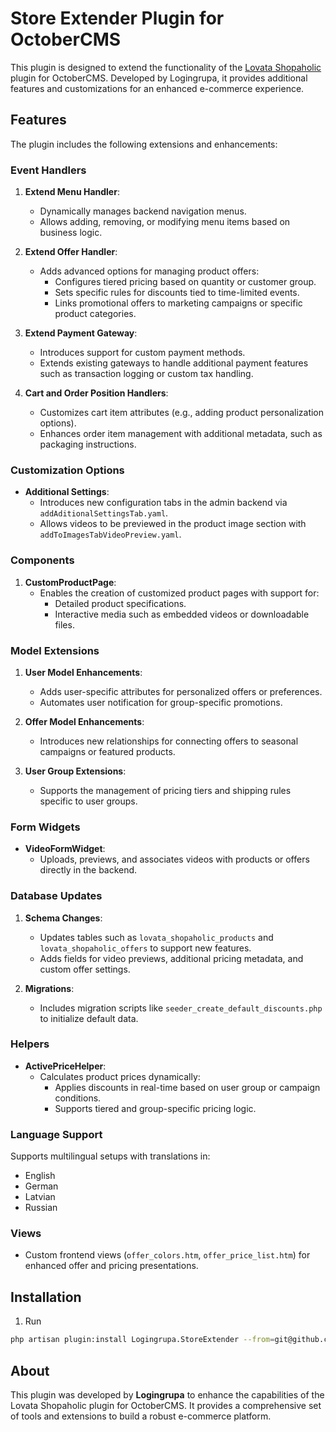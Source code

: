 
# Store Extender Plugin for OctoberCMS

This plugin is designed to extend the functionality of the [Lovata Shopaholic](https://octobercms.com/plugin/lovata-shopaholic) plugin for OctoberCMS. 
Developed by Logingrupa, it provides additional features and customizations for an enhanced e-commerce experience.

## Features

The plugin includes the following extensions and enhancements:

### Event Handlers

1. **Extend Menu Handler**:
   - Dynamically manages backend navigation menus.
   - Allows adding, removing, or modifying menu items based on business logic.

2. **Extend Offer Handler**:
   - Adds advanced options for managing product offers:
     - Configures tiered pricing based on quantity or customer group.
     - Sets specific rules for discounts tied to time-limited events.
     - Links promotional offers to marketing campaigns or specific product categories.

3. **Extend Payment Gateway**:
   - Introduces support for custom payment methods.
   - Extends existing gateways to handle additional payment features such as transaction logging or custom tax handling.

4. **Cart and Order Position Handlers**:
   - Customizes cart item attributes (e.g., adding product personalization options).
   - Enhances order item management with additional metadata, such as packaging instructions.

### Customization Options

- **Additional Settings**:
  - Introduces new configuration tabs in the admin backend via `addAditionalSettingsTab.yaml`.
  - Allows videos to be previewed in the product image section with `addToImagesTabVideoPreview.yaml`.

### Components

1. **CustomProductPage**:
   - Enables the creation of customized product pages with support for:
     - Detailed product specifications.
     - Interactive media such as embedded videos or downloadable files.

### Model Extensions

1. **User Model Enhancements**:
   - Adds user-specific attributes for personalized offers or preferences.
   - Automates user notification for group-specific promotions.

2. **Offer Model Enhancements**:
   - Introduces new relationships for connecting offers to seasonal campaigns or featured products.

3. **User Group Extensions**:
   - Supports the management of pricing tiers and shipping rules specific to user groups.

### Form Widgets

- **VideoFormWidget**:
  - Uploads, previews, and associates videos with products or offers directly in the backend.

### Database Updates

1. **Schema Changes**:
   - Updates tables such as `lovata_shopaholic_products` and `lovata_shopaholic_offers` to support new features.
   - Adds fields for video previews, additional pricing metadata, and custom offer settings.

2. **Migrations**:
   - Includes migration scripts like `seeder_create_default_discounts.php` to initialize default data.

### Helpers

- **ActivePriceHelper**:
  - Calculates product prices dynamically:
    - Applies discounts in real-time based on user group or campaign conditions.
    - Supports tiered and group-specific pricing logic.

### Language Support

Supports multilingual setups with translations in:
  - English
  - German
  - Latvian
  - Russian

### Views

- Custom frontend views (`offer_colors.htm`, `offer_price_list.htm`) for enhanced offer and pricing presentations.

## Installation

1. Run 
```bash
php artisan plugin:install Logingrupa.StoreExtender --from=git@github.com:logingrupa/oc-storeextender-plugin.git --want=dev-master --oc
```

## About

This plugin was developed by **Logingrupa** to enhance the capabilities of the Lovata Shopaholic plugin for OctoberCMS. It provides a comprehensive set of tools and extensions to build a robust e-commerce platform.

